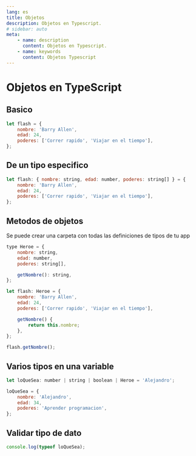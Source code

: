 ```yaml
---
lang: es
title: Objetos
description: Objetos en Typescript.
# sidebar: auto
meta:
    - name: description
      content: Objetos en Typescript.
    - name: keywords
      content: Objetos Typescript
---
```


# Objetos en TypeScript

## Basico

```js
let flash = {
	nombre: 'Barry Allen',
	edad: 24,
	poderes: ['Correr rapido', 'Viajar en el tiempo'],
};
```

## De un tipo especifico

```js
let flash: { nombre: string, edad: number, poderes: string[] } = {
	nombre: 'Barry Allen',
	edad: 24,
	poderes: ['Correr rapido', 'Viajar en el tiempo'],
};
```

## Metodos de objetos

Se puede crear una carpeta con todas las definiciones de tipos de tu app

```js
type Heroe = {
	nombre: string,
	edad: number,
	poderes: string[],

	getNombre(): string,
};

let flash: Heroe = {
	nombre: 'Barry Allen',
	edad: 24,
	poderes: ['Correr rapido', 'Viajar en el tiempo'],

	getNombre() {
		return this.nombre;
	},
};

flash.getNombre();
```

## Varios tipos en una variable

```js
let loQueSea: number | string | boolean | Heroe = 'Alejandro';

loQueSea = {
	nombre: 'Alejandro',
	edad: 34,
	poderes: 'Aprender programacion',
};
```

## Validar tipo de dato

```js
console.log(typeof loQueSea);
```
